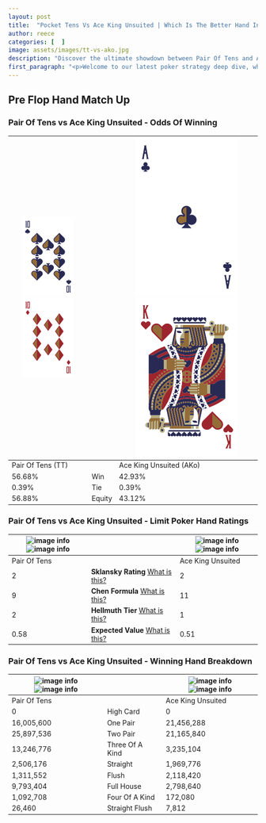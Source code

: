 ```yaml
---
layout: post
title:  "Pocket Tens Vs Ace King Unsuited | Which Is The Better Hand In Poker? A Complete Guide"
author: reece
categories: [  ]
image: assets/images/tt-vs-ako.jpg
description: "Discover the ultimate showdown between Pair Of Tens and Ace King Unsuited in poker! Uncover the odds, strategies, and scenarios where one hand triumphs over the other. Get ready to up your poker game with this thrilling analysis."
first_paragraph: "<p>Welcome to our latest poker strategy deep dive, where we're pitting two distinct hands against each other in a high-stakes showdown: Pair Of Tens vs Ace King Unsuited.</p><p>In the dynamic world of poker, every decision counts, and knowing which hand holds the upper hand is key to your success at the table.</p><p>In this article, we'll dissect these two hands, explore the scenarios where one dominates the other, and equip you with the knowledge to make strategic choices that can tip the odds in your favor.</p><p>Get ready to unravel the intriguing dynamics of these poker hands and elevate your game to new heights.</p>"
---
```




[comment]: # (sp0)

## Pre Flop Hand Match Up

<div class="table hand-ratings" markdown="1"> 



### Pair Of Tens vs Ace King Unsuited - Odds Of Winning


    
| ![image info](assets/images/hand1/T.png) ![image info](assets/images/hand1/To.png) |  | ![image info](assets/images/hand2/A.png) ![image info](assets/images/hand2/Ko.png) |
| -------- | -------- | -------- |
| Pair Of Tens (TT) |  | Ace King Unsuited (AKo) |
| 56.68% | Win | 42.93% |
| 0.39% | Tie | 0.39% |
| 56.88% | Equity | 43.12% |




[comment]: # (sp1)



### Pair Of Tens vs Ace King Unsuited - Limit Poker Hand Ratings


    
| ![image info](https://www.riverpairs.com/assets/images/hand1/T.png) ![image info](https://www.riverpairs.com/assets/images/hand1/To.png) |  | ![image info](https://www.riverpairs.com/assets/images/hand2/A.png) ![image info](https://www.riverpairs.com/assets/images/hand2/Ko.png) |
| -------- | -------- | -------- |
| Pair Of Tens |  | Ace King Unsuited |
| 2 | **Sklansky Rating** [What is this?](/sklansky-rating-explained) | 2 |
| 9 | **Chen Formula** [What is this?](/chen-formula-explained) | 11 |
| 2 | **Hellmuth Tier** [What is this?](/Hellmuth-tier-explained) | 1 |
| 0.58 | **Expected Value** [What is this?](/expected-value-explained) | 0.51 |




[comment]: # (sp2)



### Pair Of Tens vs Ace King Unsuited - Winning Hand Breakdown


    
| ![image info](https://www.riverpairs.com/assets/images/hand1/T.png) ![image info](https://www.riverpairs.com/assets/images/hand1/To.png) |  | ![image info](https://www.riverpairs.com/assets/images/hand2/A.png) ![image info](https://www.riverpairs.com/assets/images/hand2/Ko.png) |
| -------- | -------- | -------- |
| Pair Of Tens |  | Ace King Unsuited |
| 0 | High Card | 0 |
| 16,005,600 | One Pair | 21,456,288 |
| 25,897,536 | Two Pair | 21,165,840 |
| 13,246,776 | Three Of A Kind | 3,235,104 |
| 2,506,176 | Straight | 1,969,776 |
| 1,311,552 | Flush | 2,118,420 |
| 9,793,404 | Full House | 2,798,640 |
| 1,092,708 | Four Of A Kind | 172,080 |
| 26,460 | Straight Flush | 7,812 |




[comment]: # (sp3)



</div>

[comment]: # (sp4)



[comment]: # (sp5)

